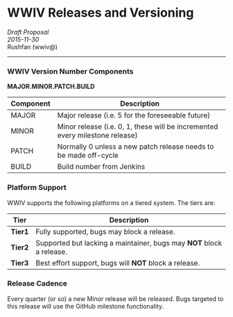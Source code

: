 # WWIV Releases and Versioning 
_Draft Proposal_  
_2015-11-30_  
Rushfan (wwiv@)  
***

### WWIV Version Number Components
__MAJOR.MINOR.PATCH.BUILD__

Component | Description 
----------|-------------
MAJOR | Major release (i.e. 5 for the foreseeable future)
MINOR | Minor release (i.e. 0, 1, these will be incremented every milestone release)
PATCH | Normally 0 unless a new patch release needs to be made off-cycle
BUILD | Build number from Jenkins

### Platform Support

WWIV supports the following platforms on a tiered system. The tiers are:

Tier | Description
-----|-------------
__Tier1__ | Fully supported, bugs may block a release.
__Tier2__ | Supported but lacking a maintainer, bugs may __NOT__ block a release.
__Tier3__ | Best effort support, bugs will __NOT__ block a release.


### Release Cadence
Every quarter (or so) a new Minor release will be released.  Bugs targeted to this release will use the GitHub milestone functionality.
